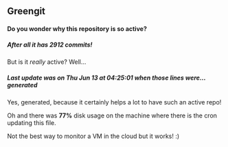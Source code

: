 ## Greengit

#### Do you wonder why this repository is so active?

##### After all it has 2912 commits!

But is it *really* active? Well...

##### Last update was on Thu Jun 13 at 04:25:01 when those lines were... generated

Yes, generated, because it certainly helps a lot to have such an active repo!

Oh and there was **77%** disk usage on the machine
where there is the cron updating this file.

Not the best way to monitor a VM in the cloud but it works! :)
